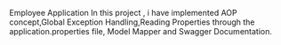 Employee Application
In this project , i have implemented AOP concept,Global Exception Handling,Reading Properties through the application.properties file,
Model Mapper and Swagger Documentation.
